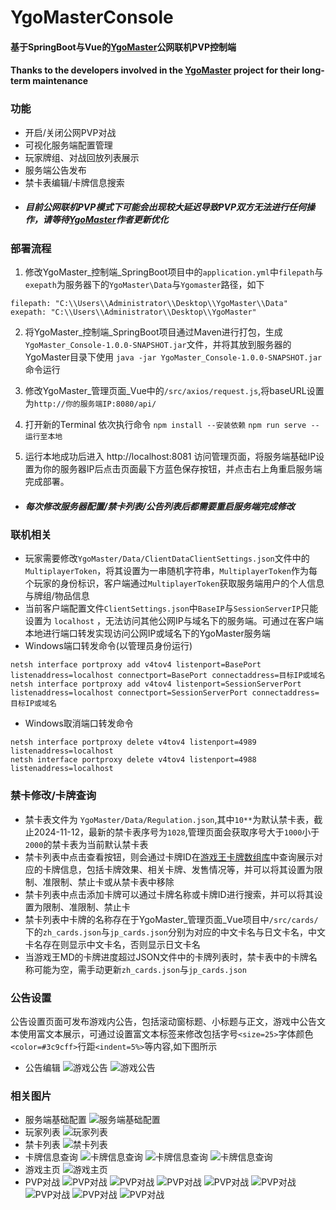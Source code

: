 # YgoMasterConsole

#### 基于SpringBoot与Vue的[YgoMaster](https://github.com/pixeltris/YgoMaster)公网联机PVP控制端
#### Thanks to the developers involved in the [YgoMaster](https://github.com/pixeltris/YgoMaster) project for their long-term maintenance

### 功能
- 开启/关闭公网PVP对战
- 可视化服务端配置管理
- 玩家牌组、对战回放列表展示
- 服务端公告发布
- 禁卡表编辑/卡牌信息搜索
- ##### 目前公网联机PVP模式下可能会出现较大延迟导致PVP双方无法进行任何操作，请等待[YgoMaster](https://github.com/pixeltris/YgoMaster)作者更新优化

### 部署流程
1. 修改YgoMaster_控制端_SpringBoot项目中的```application.yml```中```filepath```与```exepath```为服务器下的```YgoMaster\Data```与```Ygomaster```路径，如下
```
filepath: "C:\\Users\\Administrator\\Desktop\\YgoMaster\\Data"
exepath: "C:\\Users\\Administrator\\Desktop\\YgoMaster"
```
2. 将YgoMaster_控制端_SpringBoot项目通过Maven进行打包，生成```YgoMaster_Console-1.0.0-SNAPSHOT.jar```文件，并将其放到服务器的YgoMaster目录下使用 ```java -jar YgoMaster_Console-1.0.0-SNAPSHOT.jar```命令运行

3. 修改YgoMaster_管理页面_Vue中的```/src/axios/request.js```,将baseURL设置为```http://你的服务端IP:8080/api/```
4. 打开新的Terminal 依次执行命令
   ```npm install --安装依赖```
   ```npm run serve --运行至本地```
5. 运行本地成功后进入 http://localhost:8081 访问管理页面，将服务端基础IP设置为你的服务器IP后点击页面最下方蓝色保存按钮，并点击右上角重启服务端完成部署。
* ##### 每次修改服务器配置/禁卡列表/公告列表后都需要重启服务端完成修改 


### 联机相关
- 玩家需要修改```YgoMaster/Data/ClientDataClientSettings.json```文件中的```MultiplayerToken```，将其设置为一串随机字符串，```MultiplayerToken```作为每个玩家的身份标识，客户端通过```MultiplayerToken```获取服务端用户的个人信息与牌组/物品信息
- 当前客户端配置文件```ClientSettings.json```中```BaseIP```与```SessionServerIP```只能设置为 ```localhost``` ，无法访问其他公网IP与域名下的服务端。可通过在客户端本地进行端口转发实现访问公网IP或域名下的YgoMaster服务端
- Windows端口转发命令(以管理员身份运行)
 ```
 netsh interface portproxy add v4tov4 listenport=BasePort listenaddress=localhost connectport=BasePort connectaddress=目标IP或域名
netsh interface portproxy add v4tov4 listenport=SessionServerPort listenaddress=localhost connectport=SessionServerPort connectaddress=目标IP或域名
 ```
 - Windows取消端口转发命令

 ```
 netsh interface portproxy delete v4tov4 listenport=4989 listenaddress=localhost
netsh interface portproxy delete v4tov4 listenport=4988 listenaddress=localhost
 ```

### 禁卡修改/卡牌查询
- 禁卡表文件为 ```YgoMaster/Data/Regulation.json```,其中```10**```为默认禁卡表，截止2024-11-12，最新的禁卡表序号为```1028```,管理页面会获取序号大于```1000```小于```2000```的禁卡表为当前默认禁卡表
- 禁卡列表中点击查看按钮，则会通过卡牌ID在[游戏王卡牌数组库](https://db.yugioh-card-cn.com/card_search.action.html)中查询展示对应的卡牌信息，包括卡牌效果、相关卡牌、发售情况等，并可以将其设置为限制、准限制、禁止卡或从禁卡表中移除
- 禁卡列表中点击添加卡牌可以通过卡牌名称或卡牌ID进行搜索，并可以将其设置为限制、准限制、禁止卡
- 禁卡列表中卡牌的名称存在于YgoMaster_管理页面_Vue项目中```/src/cards/```下的```zh_cards.json```与```jp_cards.json```分别为对应的中文卡名与日文卡名，中文卡名存在则显示中文卡名，否则显示日文卡名
- 当游戏王MD的卡牌进度超过JSON文件中的卡牌列表时，禁卡表中的卡牌名称可能为空，需手动更新```zh_cards.json```与```jp_cards.json```
### 公告设置

公告设置页面可发布游戏内公告，包括滚动窗标题、小标题与正文，游戏中公告文本使用富文本展示，可通过设置富文本标签来修改包括字号```<size=25>```字体颜色```<color=#3c9cff>```行距```<indent=5%>```等内容,如下图所示
- 公告编辑
![游戏公告](演示图片/公告编辑.jpg)
![游戏公告](演示图片/公告查询.jpg)

### 相关图片
- 服务端基础配置
![服务端基础配置](演示图片/服务端基础配置.jpg)
- 玩家列表
![玩家列表](演示图片/玩家列表.jpg)
- 禁卡列表
![禁卡列表](演示图片/禁卡列表.jpg)
- 卡牌信息查询
![卡牌信息查询](演示图片/卡牌信息查询.jpg)
![卡牌信息查询](演示图片/通过卡牌ID搜索卡牌信息.jpg)
![卡牌信息查询](演示图片/通过卡牌名称搜索卡牌信息.jpg)
- 游戏主页
![游戏主页](演示图片/游戏主页.jpg)
- PVP对战
![PVP对战](演示图片/PVP_1.jpg)
![PVP对战](演示图片/PVP_2.jpg)
![PVP对战](演示图片/PVP_3.jpg)
![PVP对战](演示图片/PVP_4.jpg)
![PVP对战](演示图片/PVP_5.jpg)
![PVP对战](演示图片/PVP_6.jpg)
![PVP对战](演示图片/PVP_7.jpg)
![PVP对战](演示图片/PVP_8.jpg)
